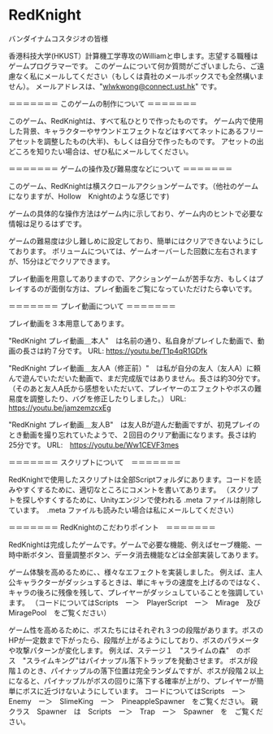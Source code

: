 # RedKnight

バンダイナムコスタジオの皆様

香港科技大学(HKUST）計算機工学専攻のWilliamと申します。志望する職種はゲームプログラマーです。
このゲームについて何か質問がございましたら、ご遠慮なく私にメールしてください（もしくは貴社のメールボックスでも全然構いません）。
メールアドレスは、"wlwkwong@connect.ust.hk" です。

＝＝＝＝＝＝＝ このゲームの制作について ＝＝＝＝＝＝＝

このゲーム、RedKnightは、すべて私ひとりで作ったものです。
ゲーム内で使用した背景、キャラクターやサウンドエフェクトなどはすべてネットにあるフリーアセットを調整したもの(大半)、もしくは自分で作ったものです。
アセットの出どころを知りたい場合は、ぜひ私にメールしてください。

＝＝＝＝＝＝＝ ゲームの操作及び難易度などについて ＝＝＝＝＝＝＝

このゲーム、RedKnightは横スクロールアクションゲームです。（他社のゲームになりますが、Hollow　Knightのような感じです)

ゲームの具体的な操作方法はゲーム内に示しており、ゲーム内のヒントで必要な情報は足りるはずです。

ゲームの難易度は少し難しめに設定しており、簡単にはクリアできないようにしております。
ボリュームについては、ゲームオーバーした回数に左右されますが、15分ほどでクリアできます。

プレイ動画を用意してありますので、アクションゲームが苦手な方、もしくはプレイするのが面倒な方は、プレイ動画をご覧になっていただけたら幸いです。

＝＝＝＝＝＝＝ プレイ動画について ＝＝＝＝＝＝＝

プレイ動画を３本用意してあります。　

"RedKnight プレイ動画＿本人"　は名前の通り、私自身がプレイした動画で、動画の長さは約７分です。 
URL: https://youtu.be/T1p4qR1GDfk

"RedKnight プレイ動画＿友人A（修正前）"　は私が自分の友人（友人A）に頼んで遊んでいただいた動画で、まだ完成版ではありません。長さは約30分です。
（そのあと友人A氏から感想をいただいて、プレイヤーのエフェクトやボスの難易度を調整したり、バグを修正したりしました。）
URL: https://youtu.be/jamzemzcxEg

"RedKnight プレイ動画＿友人B"　は友人Bが遊んだ動画ですが、初見プレイのとき動画を撮り忘れていたようで、２回目のクリア動画になります。長さは約25分です。
URL:　https://youtu.be/Ww1CEVF3mes

＝＝＝＝＝＝＝ スクリプトについて　＝＝＝＝＝＝＝ 

RedKnightで使用したスクリプトは全部Scriptフォルダにあります。コードを読みやすくするために、適切なところにコメントを書いてあります。
（スクリプトを探しやすくするために、Unityエンジンで使われる .meta ファイルは削除しています。　.meta ファイルも読みたい場合は私にメールしてください）

＝＝＝＝＝＝＝ RedKnightのこだわりポイント　＝＝＝＝＝＝＝ 

RedKnightは完成したゲームです。ゲームで必要な機能、例えばセーブ機能、一時中断ボタン、音量調整ボタン、データ消去機能などは全部実装してあります。

ゲーム体験を高めるために、、様々なエフェクトを実装しました。
例えば、主人公キャラクターがダッシュするときは、単にキャラの速度を上げるのではなく、キャラの後ろに残像を残して、プレイヤーがダッシュしていることを強調しています。
（コードについてはScripts　ー＞　PlayerScript　ー＞　Mirage　及び　MiragePool　をご覧ください）

ゲーム性を高めるために、ボスたちにはそれぞれ３つの段階があります。ボスのHPが一定数まで下がったら、段階が上がるようにしており、ボスのパラメータや攻撃パターンが変化します。
例えば、ステージ１　"スライムの森"　のボス　"スライムキング"はパイナップル落下トラップを発動させます。
ボスが段階１のとき、パイナップルの落下位置は完全ランダムですが、ボスが段階２以上になると、パイナップルがボスの回りに落下する確率が上がり、プレイヤーが簡単にボスに近づけないようにしています。
コードについてはScripts　ー＞　Enemy　ー＞　SlimeKing　ー＞　PineappleSpawner　をご覧ください。
親クラス　Spawner　は　Scripts　ー＞　Trap　ー＞　Spawner　を　ご覧ください。

